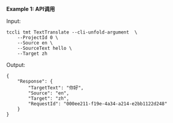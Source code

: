 **Example 1: API调用**



Input: 

```
tccli tmt TextTranslate --cli-unfold-argument  \
    --ProjectId 0 \
    --Source en \
    --SourceText hello \
    --Target zh
```

Output: 
```
{
    "Response": {
        "TargetText": "你好",
        "Source": "en",
        "Target": "zh",
        "RequestId": "000ee211-f19e-4a34-a214-e2bb1122d248"
    }
}
```

